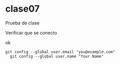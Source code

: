 # clase07

Prueba de clase

Verificar que se conecto

ok

```         
git config --global user.email "you@example.com"
  git config --global user.name "Your Name"
```
